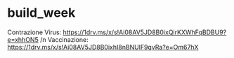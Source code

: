 # build_week

Contrazione Virus: https://1drv.ms/x/s!Ai08AV5JD8B0ixQirKXWhFqBDBU9?e=xhhON5 /n
Vaccinazione: https://1drv.ms/x/s!Ai08AV5JD8B0ixhI8nBNUlF9qvRa?e=Om67hX
